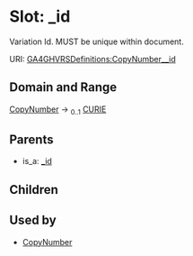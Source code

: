 
# Slot: _id


Variation Id. MUST be unique within document.

URI: [GA4GHVRSDefinitions:CopyNumber__id](GA4GHVRSDefinitionsCopyNumber__id)


## Domain and Range

[CopyNumber](CopyNumber.md) &#8594;  <sub>0..1</sub> [CURIE](CURIE.md)

## Parents

 *  is_a: [_id](_id.md)

## Children


## Used by

 * [CopyNumber](CopyNumber.md)

